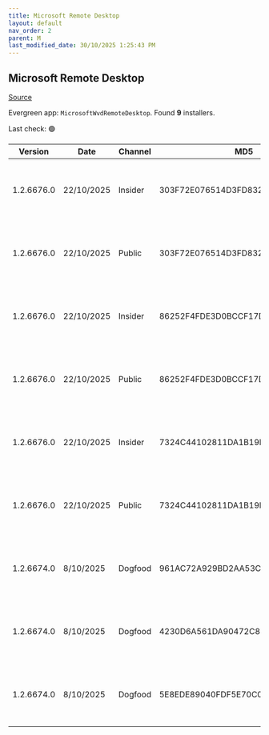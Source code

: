 ```yaml
---
title: Microsoft Remote Desktop
layout: default
nav_order: 2
parent: M
last_modified_date: 30/10/2025 1:25:43 PM
---
```


## Microsoft Remote Desktop

[Source](https://docs.microsoft.com/en-us/azure/virtual-desktop/connect-windows-7-10)

Evergreen app: `MicrosoftWvdRemoteDesktop`. Found **9** installers.

Last check: 🟢

| Version    | Date       | Channel | MD5                              | Sha2                                                                                                                             | Architecture | URI                                                                                                                                                                                                                                                                  |
| ---------- | ---------- | ------- | -------------------------------- | -------------------------------------------------------------------------------------------------------------------------------- | ------------ | -------------------------------------------------------------------------------------------------------------------------------------------------------------------------------------------------------------------------------------------------------------------- |
| 1.2.6676.0 | 22/10/2025 | Insider | 303F72E076514D3FD832EF5562914F91 | D5C64325F48E351BE403F40330EAB3A1EB57D1209720A98F36719C5D8906BB4007CA0A5C6E1C2159AF6182A7363604B232676AB07D0CF2B968BF6B29BDD920F1 | ARM64        | [https://res.cdn.office.net/remote-desktop-windows-client/ad806265-c079-4b58-94aa-d6a3b2a4cde6/RemoteDesktop_1.2.6676.0_ARM64.msi](https://res.cdn.office.net/remote-desktop-windows-client/ad806265-c079-4b58-94aa-d6a3b2a4cde6/RemoteDesktop_1.2.6676.0_ARM64.msi) |
| 1.2.6676.0 | 22/10/2025 | Public  | 303F72E076514D3FD832EF5562914F91 | D5C64325F48E351BE403F40330EAB3A1EB57D1209720A98F36719C5D8906BB4007CA0A5C6E1C2159AF6182A7363604B232676AB07D0CF2B968BF6B29BDD920F1 | ARM64        | [https://res.cdn.office.net/remote-desktop-windows-client/ad806265-c079-4b58-94aa-d6a3b2a4cde6/RemoteDesktop_1.2.6676.0_ARM64.msi](https://res.cdn.office.net/remote-desktop-windows-client/ad806265-c079-4b58-94aa-d6a3b2a4cde6/RemoteDesktop_1.2.6676.0_ARM64.msi) |
| 1.2.6676.0 | 22/10/2025 | Insider | 86252F4FDE3D0BCCF17D453938FD0E43 | C2170A4241A53A8821C0F42857F62315B8E1381E689A5005F527C4E9D8BD99019B1E69E3588935DA23B3107586D005BFCD79AEC361AD5A9BC05CD54798402441 | x64          | [https://res.cdn.office.net/remote-desktop-windows-client/60e78c10-b686-493d-9579-63bdd0581647/RemoteDesktop_1.2.6676.0_x64.msi](https://res.cdn.office.net/remote-desktop-windows-client/60e78c10-b686-493d-9579-63bdd0581647/RemoteDesktop_1.2.6676.0_x64.msi)     |
| 1.2.6676.0 | 22/10/2025 | Public  | 86252F4FDE3D0BCCF17D453938FD0E43 | C2170A4241A53A8821C0F42857F62315B8E1381E689A5005F527C4E9D8BD99019B1E69E3588935DA23B3107586D005BFCD79AEC361AD5A9BC05CD54798402441 | x64          | [https://res.cdn.office.net/remote-desktop-windows-client/60e78c10-b686-493d-9579-63bdd0581647/RemoteDesktop_1.2.6676.0_x64.msi](https://res.cdn.office.net/remote-desktop-windows-client/60e78c10-b686-493d-9579-63bdd0581647/RemoteDesktop_1.2.6676.0_x64.msi)     |
| 1.2.6676.0 | 22/10/2025 | Insider | 7324C44102811DA1B19D58061D0CBF28 | E9443C81715D3DDE7E11BF8492315077011BA03A9F537AFAE194E8DBE6680E4C83840F4C6DF83246262923572047DA59C8F1CBD1ECA0C3A35A3EF97C04EC7744 | x86          | [https://res.cdn.office.net/remote-desktop-windows-client/d11196e8-6117-438c-bb56-8a683739a808/RemoteDesktop_1.2.6676.0_x86.msi](https://res.cdn.office.net/remote-desktop-windows-client/d11196e8-6117-438c-bb56-8a683739a808/RemoteDesktop_1.2.6676.0_x86.msi)     |
| 1.2.6676.0 | 22/10/2025 | Public  | 7324C44102811DA1B19D58061D0CBF28 | E9443C81715D3DDE7E11BF8492315077011BA03A9F537AFAE194E8DBE6680E4C83840F4C6DF83246262923572047DA59C8F1CBD1ECA0C3A35A3EF97C04EC7744 | x86          | [https://res.cdn.office.net/remote-desktop-windows-client/d11196e8-6117-438c-bb56-8a683739a808/RemoteDesktop_1.2.6676.0_x86.msi](https://res.cdn.office.net/remote-desktop-windows-client/d11196e8-6117-438c-bb56-8a683739a808/RemoteDesktop_1.2.6676.0_x86.msi)     |
| 1.2.6674.0 | 8/10/2025  | Dogfood | 961AC72A929BD2AA53C29DFD05EFCEEA | 8D4DA5A4C97A42F76E31115EE32C834175B7E79FD530A423549898660B7376C8D97771ED06FC51F7102E9267C90121F98B5905FBC828B4CBB1A9D02AF489C87B | ARM64        | [https://res.cdn.office.net/remote-desktop-windows-client/f0e601a5-185d-42e0-8edf-c0aad16fb5d8/RemoteDesktop_1.2.6674.0_ARM64.msi](https://res.cdn.office.net/remote-desktop-windows-client/f0e601a5-185d-42e0-8edf-c0aad16fb5d8/RemoteDesktop_1.2.6674.0_ARM64.msi) |
| 1.2.6674.0 | 8/10/2025  | Dogfood | 4230D6A561DA90472C81FB314DD7B00F | 8B9A4C12B1AB8E97F365D974449744CB9CF7CBA6C32DFE2D9235615924AF44ECB2B72F678579A0BDABFFAD659A7B6CA2A65D888F1003B4E383F8E42085B0A957 | x64          | [https://res.cdn.office.net/remote-desktop-windows-client/8f67c09a-e239-400d-bc14-d1a06c767ab2/RemoteDesktop_1.2.6674.0_x64.msi](https://res.cdn.office.net/remote-desktop-windows-client/8f67c09a-e239-400d-bc14-d1a06c767ab2/RemoteDesktop_1.2.6674.0_x64.msi)     |
| 1.2.6674.0 | 8/10/2025  | Dogfood | 5E8EDE89040FDF5E70C05DD288A1DB72 | B5DFD038755AFDC5D741BA4608E9E3D36F7CECE0F20602544E204BB6E3ECC9BBD7FB8A0ADD38CA80918ED69DB348964584C71787473DC90AC770D6D3A57C3D8C | x86          | [https://res.cdn.office.net/remote-desktop-windows-client/f6132d4d-73f9-4e0e-b8ce-4943becc9e96/RemoteDesktop_1.2.6674.0_x86.msi](https://res.cdn.office.net/remote-desktop-windows-client/f6132d4d-73f9-4e0e-b8ce-4943becc9e96/RemoteDesktop_1.2.6674.0_x86.msi)     |
